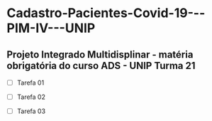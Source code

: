 # Cadastro-Pacientes-Covid-19---PIM-IV---UNIP

## Projeto Integrado Multidisplinar - matéria obrigatória do curso ADS - UNIP Turma 21

- [ ] Tarefa 01
- [ ] Tarefa 02
- [ ] Tarefa 03


